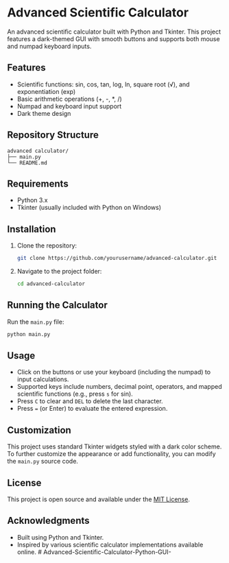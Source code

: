 # Advanced Scientific Calculator

An advanced scientific calculator built with Python and Tkinter. This project features a dark-themed GUI with smooth buttons and supports both mouse and numpad keyboard inputs.

## Features

- Scientific functions: sin, cos, tan, log, ln, square root (√), and exponentiation (exp)
- Basic arithmetic operations (+, -, *, /)
- Numpad and keyboard input support
- Dark theme design

## Repository Structure

```plaintext
advanced calculator/
├── main.py
└── README.md
```

## Requirements

- Python 3.x
- Tkinter (usually included with Python on Windows)

## Installation

1. Clone the repository:

    ```bash
    git clone https://github.com/yourusername/advanced-calculator.git
    ```

2. Navigate to the project folder:

    ```bash
    cd advanced-calculator
    ```

## Running the Calculator

Run the `main.py` file:

```bash
python main.py
```

## Usage

- Click on the buttons or use your keyboard (including the numpad) to input calculations.
- Supported keys include numbers, decimal point, operators, and mapped scientific functions (e.g., press `s` for sin).
- Press `C` to clear and `DEL` to delete the last character.
- Press `=` (or Enter) to evaluate the entered expression.

## Customization

This project uses standard Tkinter widgets styled with a dark color scheme. To further customize the appearance or add functionality, you can modify the `main.py` source code.

## License

This project is open source and available under the [MIT License](LICENSE).

## Acknowledgments

- Built using Python and Tkinter.
- Inspired by various scientific calculator implementations available online.
#   A d v a n c e d - S c i e n t i f i c - C a l c u l a t o r - P y t h o n - G U I -  
 